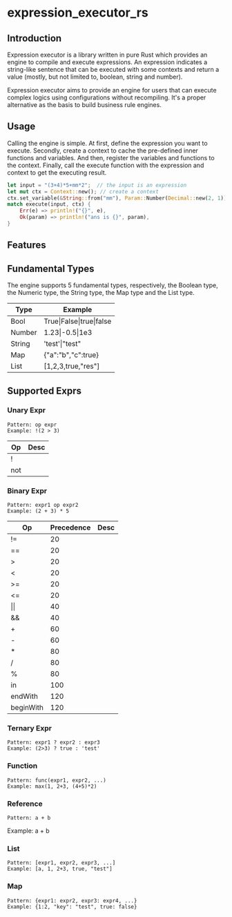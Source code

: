 # expression_executor_rs

## Introduction

Expression executor is a library written in pure Rust which provides an engine to compile and execute expressions. An expression indicates a string-like sentence that can be executed with some contexts and return a value (mostly, but not limited to, boolean, string and number).

Expression executor aims to provide an engine for users that can execute complex logics using configurations without recompiling. It's a proper alternative as the basis to build business rule engines.

## Usage

Calling the engine is simple. At first, define the expression you want to execute. Secondly, create a context to cache the pre-defined inner functions and variables. And then, register the variables and functions to the context. Finally, call the execute function with  the expression and context to get the executing result.

```rust
let input = "(3+4)*5+mm*2";  // the input is an expression
let mut ctx = Context::new(); // create a context
ctx.set_variable(&String::from("mm"), Param::Number(Decimal::new(2, 1)));
match execute(input, ctx) {
    Err(e) => println!("{}", e),
    Ok(param) => println!("ans is {}", param),
}
```

## Features

## Fundamental Types

The engine supports 5 fundamental types, respectively, the Boolean type, the Numeric type, the String type, the Map type and the List type.

| Type   | Example                  |
| ------ | ------------------------ |
| Bool   | True\|False\|true\|false |
| Number | 1.23\|-0.5\|1e3          |
| String | 'test'\|"test"           |
| Map    | {"a":"b","c":true}       |
| List   | [1,2,3,true,"res"]       |

## Supported Exprs

### Unary Expr

```
Pattern: op expr
Example: !(2 > 3)
```

| Op  | Desc |
| --- | ---- |
| !   |      |
| not |      |

### Binary Expr

```
Pattern: expr1 op expr2
Example: (2 + 3) * 5
```

| Op        | Precedence | Desc |
| --------- | ---------- | ---- |
| !=        | 20         |      |
| ==        | 20         |      |
| >         | 20         |      |
| <         | 20         |      |
| >=        | 20         |      |
| <=        | 20         |      |
| \|\|      | 40         |      |
| &&        | 40         |      |
| +         | 60         |      |
| -         | 60         |      |
| *         | 80         |      |
| /         | 80         |      |
| %         | 80         |      |
| in        | 100        |      |
| endWith   | 120        |      |
| beginWith | 120        |      |

### Ternary Expr

```
Pattern: expr1 ? expr2 : expr3
Example: (2>3) ? true : 'test'
```

### Function

```
Pattern: func(expr1, expr2, ...)
Example: max(1, 2+3, (4+5)*2)
```

### Reference

`Pattern: a + b`

Example:  a + b

### List

```
Pattern: [expr1, expr2, expr3, ...]
Example: [a, 1, 2+3, true, "test"]
```

### Map

```
Pattern: {expr1: expr2, expr3: expr4, ...}
Example: {1:2, "key": "test", true: false}
```
